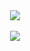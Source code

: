 <div align="center">
  <div>
    <img src="https://github-readme-stats.vercel.app/api?username=TortitasT&count_private=true&show_icons=true&theme=dracula" />
  </div>
  <br>
  <div>
    <img src="https://github-readme-stats.vercel.app/api/top-langs/?username=TortitasT&theme=dracula&layout=compact" />
  </div>
</div>
